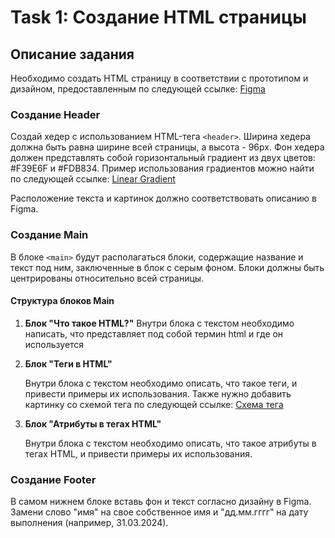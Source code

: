 # Task 1: Создание HTML страницы

## Описание задания
Необходимо создать HTML страницу в соответствии с прототипом и дизайном, предоставленным по следующей ссылке: [Figma](https://www.figma.com/file/XGqq0OE60ubcrCoeNj81b3/Untitled?type=design&node-id=1%3A2&mode=dev&t=yrPH5kAhPv18y60U-1)

### Создание Header

Создай хедер с использованием HTML-тега `<header>`. Ширина хедера должна быть равна ширине всей страницы, а высота - 96px. Фон хедера должен представлять собой горизонтальный градиент из двух цветов: #F39E6F и #FDB834. Пример использования градиентов можно найти по следующей ссылке: [Linear Gradient](https://developer.mozilla.org/en-US/docs/Web/CSS/gradient/linear-gradient)

Расположение текста и картинок должно соответствовать описанию в Figma.

### Создание Main

В блоке `<main>` будут располагаться блоки, содержащие название и текст под ним, заключенные в блок с серым фоном. Блоки должны быть центрированы относительно всей страницы.

#### Структура блоков Main

1. **Блок "Что такое HTML?"**
    Внутри блока с текстом необходимо написать, что представляет под собой термин html и где он используется

2. **Блок "Теги в HTML"**

   Внутри блока с текстом необходимо описать, что такое теги, и привести примеры их использования. Также нужно добавить картинку со схемой тега по следующей ссылке: [Схема тега](https://cdn2.hexlet.io/derivations/image/original/eyJpZCI6ImNmMTc5MTY3OThjZTE1NTMxY2Q0YzY0ZjlmMmQwOWM4LnBuZyIsInN0b3JhZ2UiOiJjYWNoZSJ9?signature=4ca30068325aeef608cbe8a38f3188eba411f6333a881928beeb4f47bde778e0)

3. **Блок "Атрибуты в тегах HTML"**

   Внутри блока с текстом необходимо описать, что такое атрибуты в тегах HTML, и привести примеры их использования.

### Создание Footer

В самом нижнем блоке  вставь фон и текст согласно дизайну в Figma. Замени слово "имя" на свое собственное имя и "дд.мм.гггг" на дату выполнения (например, 31.03.2024).
